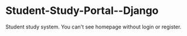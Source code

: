 # Student-Study-Portal--Django
Student study system. You can't see homepage without login or register.
